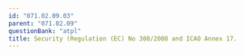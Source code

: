 ```yaml
---
id: "071.02.09.03"
parent: "071.02.09"
questionBank: "atpl"
title: Security (Regulation (EC) No 300/2008 and ICAO Annex 17.
---
```

